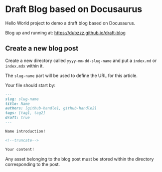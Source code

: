 # Draft Blog based on Docusaurus

Hello World project to demo a draft blog based on Docusaurus.

Blog up and running at: https://dubzzz.github.io/draft-blog

## Create a new blog post

Create a new directory called `yyyy-mm-dd-slug-name` and put a `index.md` or `index.mdx` within it.

The `slug-name` part will be used to define the URL for this article.

Your file should start by:

```md
---
slug: slug-name
title: Name
authors: [github-handle1, github-handle2]
tags: [tag1, tag2]
draft: true
---

Name introduction!

<!--truncate-->

Your content!
```

Any asset belonging to the blog post must be stored within the directory corresponding to the post.
